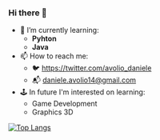 ### Hi there 👋

* 🌱 I’m currently learning: 
  - **Pyhton** 
  - **Java**
* 📫 How to reach me: 
  - :bird: https://twitter.com/avolio_daniele
  - :mailbox_with_mail: daniele.avolio14@gmail.com
* 🕹️ In future I'm interested on learning:
  - Game Development
  - Graphics 3D

[![Top Langs](https://github-readme-stats.vercel.app/api/top-langs/?username=lovaion&show_icons=true&theme=dracula)](https://github.com/anuraghazra/github-readme-stats)
